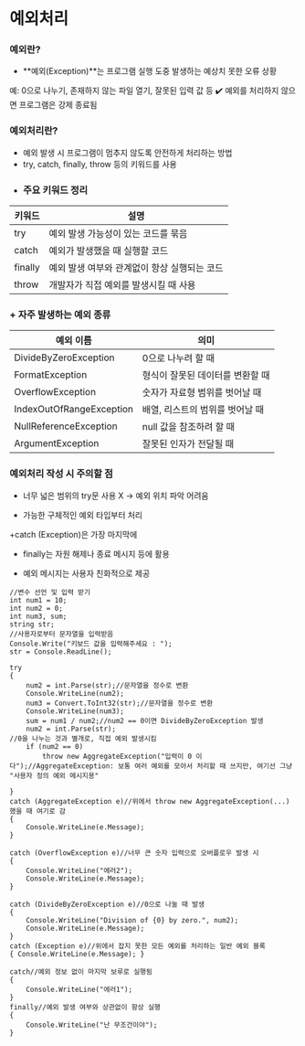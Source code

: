 # 예외처리

### 예외란?
+ **예외(Exception)**는 프로그램 실행 도중 발생하는 예상치 못한 오류 상황

예: 0으로 나누기, 존재하지 않는 파일 열기, 잘못된 입력 값 등
✔️ 예외를 처리하지 않으면 프로그램은 강제 종료됨

### 예외처리란?
+ 예외 발생 시 프로그램이 멈추지 않도록 안전하게 처리하는 방법
+ try, catch, finally, throw 등의 키워드를 사용
+ ### 주요 키워드 정리
키워드 | 설명
---|---
try | 예외 발생 가능성이 있는 코드를 묶음
catch | 예외가 발생했을 때 실행할 코드
finally | 예외 발생 여부와 관계없이 항상 실행되는 코드
throw | 개발자가 직접 예외를 발생시킬 때 사용


### + 자주 발생하는 예외 종류
예외 이름 | 의미
---|---
DivideByZeroException | 0으로 나누려 할 때
FormatException | 형식이 잘못된 데이터를 변환할 때
OverflowException | 숫자가 자료형 범위를 벗어날 때
IndexOutOfRangeException | 배열, 리스트의 범위를 벗어날 때
NullReferenceException | null 값을 참조하려 할 때
ArgumentException | 잘못된 인자가 전달될 때

### 예외처리 작성 시 주의할 점
+ 너무 넓은 범위의 try문 사용 X → 예외 위치 파악 어려움

+ 가능한 구체적인 예외 타입부터 처리

+catch (Exception)은 가장 마지막에

+ finally는 자원 해제나 종료 메시지 등에 활용

+ 예외 메시지는 사용자 친화적으로 제공

```
//변수 선언 및 입력 받기
int num1 = 10;
int num2 = 0;
int num3, sum;
string str;
//사용자로부터 문자열을 입력받음
Console.Write("키보드 값을 입력해주세요 : ");
str = Console.ReadLine();

try
{
    num2 = int.Parse(str);//문자열을 정수로 변환
    Console.WriteLine(num2);
    num3 = Convert.ToInt32(str);//문자열을 정수로 변환
    Console.WriteLine(num3);
    sum = num1 / num2;//num2 == 0이면 DivideByZeroException 발생
    num2 = int.Parse(str);
//0을 나누는 것과 별개로, 직접 예외 발생시킴
    if (num2 == 0)
        throw new AggregateException("입력이 0 이다");//AggregateException: 보통 여러 예외를 모아서 처리할 때 쓰지만, 여기선 그냥 "사용자 정의 예외 메시지용"

}
catch (AggregateException e)//위에서 throw new AggregateException(...) 했을 때 여기로 감
{
    Console.WriteLine(e.Message);
}

catch (OverflowException e)//너무 큰 숫자 입력으로 오버플로우 발생 시
{
    Console.WriteLine("에러2");
    Console.WriteLine(e.Message);
}

catch (DivideByZeroException e)//0으로 나눌 때 발생
{
    Console.WriteLine("Division of {0} by zero.", num2);
    Console.WriteLine(e.Message);
}
catch (Exception e)//위에서 잡지 못한 모든 예외를 처리하는 일반 예외 블록
{ Console.WriteLine(e.Message); }

catch//예외 정보 없이 마지막 보루로 실행됨
{
    Console.WriteLine("에러1");
}
finally//예외 발생 여부와 상관없이 항상 실행
{
    Console.WriteLine("난 무조건이야");
}
```

